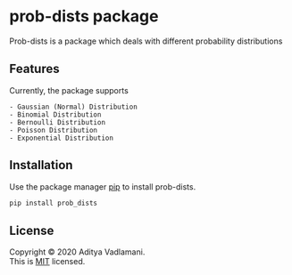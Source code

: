 # prob-dists package

Prob-dists is a package which deals with different probability distributions

## Features
Currently, the package supports

	- Gaussian (Normal) Distribution
	- Binomial Distribution
	- Bernoulli Distribution
	- Poisson Distribution
	- Exponential Distribution

## Installation

Use the package manager [pip](https://pip.pypa.io/en/stable/) to install prob-dists.

```bash
pip install prob_dists
```

## License
Copyright © 2020 Aditya Vadlamani.\
This is [MIT](https://choosealicense.com/licenses/mit/) licensed.


